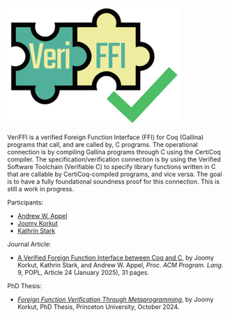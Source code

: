 <p><img src="https://github.com/CertiCoq/VeriFFI/blob/main/doc/VeriFFI.png" alt="VeriFFI" width="400px"/>
</p>

VeriFFI is a verified Foreign Function Interface (FFI) for Coq (Gallina) programs that call, and are called by, C programs.  The operational connection is by compiling Gallina programs through C using the CertiCoq compiler.  The specification/verification connection is by using the Verified Software Toolchain (Verifiable C) to specify library functions written in C that are callable by CertiCoq-compiled programs, and vice versa.  The goal is to have a fully foundational soundness proof for this connection. This is still a work in progress.

Participants:
- [Andrew W. Appel](https://www.cs.princeton.edu/~appel/)
- [Joomy Korkut](https://www.cs.princeton.edu/~ckorkut/)
- [Kathrin Stark](https://www.k-stark.de/)

Journal Article:
- [A Verified Foreign Function Interface between Coq and C](https://doi.org/10.1145/3704860), by Joomy Korkut, Kathrin Stark, and Andrew W. Appel,  _Proc. ACM Program. Lang._ 9, POPL, Article 24 (January 2025), 31 pages.

PhD Thesis:
- [_Foreign Function Verification Through Metaprogramming_](http://arks.princeton.edu/ark:/88435/dsp01k930c143z), by Joomy Korkut, PhD Thesis, Princeton University, October 2024.
